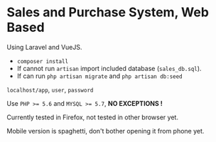 # Sales and Purchase System, Web Based

Using Laravel and VueJS.
- `composer install`
- If cannot run `artisan` import included database (`sales_db.sql`).
- If can run `php artisan migrate` and `php artisan db:seed`

`localhost/app`, `user`, `password`

Use `PHP >= 5.6` and `MYSQL >= 5.7`,  **NO EXCEPTIONS !**

Currently tested in Firefox, not tested in other browser yet.

Mobile version is spaghetti, don't bother opening it from phone yet.

